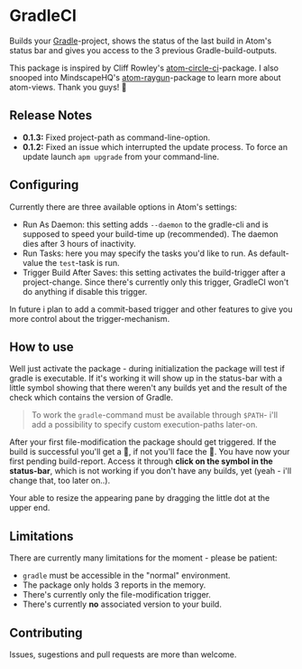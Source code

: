 # GradleCI

Builds your [Gradle](gradle.org)-project, shows the status of the last build in Atom's status bar and gives you access to the 3 previous Gradle-build-outputs.

This package is inspired by Cliff Rowley's [atom-circle-ci](https://github.com/cliffrowley/atom-circle-ci)-package. I also snooped into MindscapeHQ's [atom-raygun](https://github.com/MindscapeHQ/atom-raygun)-package to learn more about atom-views. Thank you guys! :lollipop:

## Release Notes

 - **0.1.3:** Fixed project-path as command-line-option.
 - **0.1.2:** Fixed an issue which interrupted the update process. To force an update launch `apm upgrade` from your command-line.

## Configuring

Currently there are three available options in Atom's settings:

 - Run As Daemon: this setting adds `--daemon` to the gradle-cli and is supposed to speed your build-time up (recommended). The daemon dies after 3 hours of inactivity.
 - Run Tasks: here you may specify the tasks you'd like to run. As default-value the `test`-task is run.
 - Trigger Build After Saves: this setting activates the build-trigger after a project-change. Since there's currently only this trigger, GradleCI won't do anything if disable this trigger.

 In future i plan to add a commit-based trigger and other features to give you more control about the trigger-mechanism.

## How to use

Well just activate the package - during initialization the package will test if gradle is executable. If it's working it will show up in the status-bar with a little symbol showing that there weren't any builds yet and the result of the check which contains the version of Gradle.

> To work the `gradle`-command must be available through `$PATH`- i'll add a possibility to specify custom execution-paths later-on.

After your first file-modification the package should get triggered. If the build is successful you'll get a :beer:, if not you'll face the :bug:. You have now your first pending build-report. Access it through **click on the symbol in the status-bar**, which is not working if you don't have any builds, yet (yeah - i'll change that, too later on..).

Your able to resize the appearing pane by dragging the little dot at the upper end.

## Limitations

There are currently many limitations for the moment - please be patient:

 - `gradle` must be accessible in the "normal" environment.
 - The package only holds 3 reports in the memory.
 - There's currently only the file-modification trigger.
 - There's currently **no** associated version to your build.

## Contributing

Issues, sugestions and pull requests are more than welcome.
